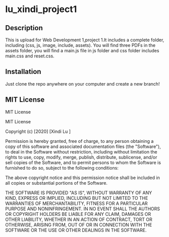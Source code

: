 # lu_xindi_project1

## Description
This is upload for Web Development 1,project 1.It includes a complete folder, including (css, js, image, include, assets). You will find three PDFs in the assets folder, you will find a main.js file in js folder and css folder includes main.css and reset.css.


## Installation
Just clone the repo anywhere on your computer and create a new branch!

## MIT License
MIT License

MIT License

Copyright (c) [2020] [Xindi   Lu ]

Permission is hereby granted, free of charge, to any person obtaining a copy
of this software and associated documentation files (the "Software"), to deal
in the Software without restriction, including without limitation the rights
to use, copy, modify, merge, publish, distribute, sublicense, and/or sell
copies of the Software, and to permit persons to whom the Software is
furnished to do so, subject to the following conditions:

The above copyright notice and this permission notice shall be included in all
copies or substantial portions of the Software.

THE SOFTWARE IS PROVIDED "AS IS", WITHOUT WARRANTY OF ANY KIND, EXPRESS OR
IMPLIED, INCLUDING BUT NOT LIMITED TO THE WARRANTIES OF MERCHANTABILITY,
FITNESS FOR A PARTICULAR PURPOSE AND NONINFRINGEMENT. IN NO EVENT SHALL THE
AUTHORS OR COPYRIGHT HOLDERS BE LIABLE FOR ANY CLAIM, DAMAGES OR OTHER
LIABILITY, WHETHER IN AN ACTION OF CONTRACT, TORT OR OTHERWISE, ARISING FROM,
OUT OF OR IN CONNECTION WITH THE SOFTWARE OR THE USE OR OTHER DEALINGS IN THE
SOFTWARE.